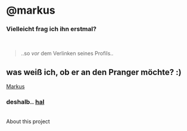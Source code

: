 # @markus

### Vielleicht frag ich ihn erstmal?

<br />

> ..so _vor_ dem Verlinken seines Profils..

## <span class="typewriter">was weiß ich, ob er an den Pranger möchte? :)</span>

<!-- <a href="404.png" id="markus">Markus</a> -->

[Markus](404.png)

### deshalb.. [hal](./hal9000CantDoLong.mp3)

<br />

<Link to="/about" className="text-cyan-400 hover:underline">
  About this project
</Link>
